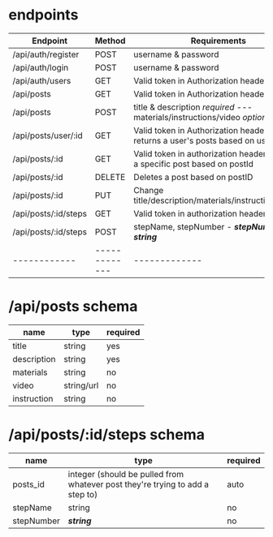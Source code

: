 # endpoints

Endpoint | Method | Requirements
------------ | ------------- | ------------- 
/api/auth/register | POST | username & password
/api/auth/login | POST | username & password
/api/auth/users | GET | Valid token in Authorization header
/api/posts | GET | Valid token in Authorization header
/api/posts | POST | title & description *required* --- materials/instructions/video *optional*
/api/posts/user/:id | GET | Valid token in Authorization header - returns a user's posts based on userId
/api/posts/:id | GET | Valid token in authorization header - returns a specific post based on postId
/api/posts/:id | DELETE | Deletes a post based on postID
/api/posts/:id | PUT | Change title/description/materials/instructions/video
/api/posts/:id/steps | GET | Valid token in authorization header
/api/posts/:id/steps | POST | stepName, stepNumber - ***stepNumber is a string***
------------ | ------------- | ------------- 


# /api/posts schema

name | type | required
---- | ---- | --------
title|string|yes
description|string|yes
materials|string|no
video|string/url|no
instruction|string|no

# /api/posts/:id/steps schema

name | type | required
---- | ---- | --------
posts_id|integer (should be pulled from whatever post they're trying to add a step to)| auto
stepName|string| no
stepNumber|***string***| no


